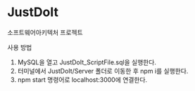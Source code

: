 # JustDoIt
소프트웨어아키텍처 프로젝트

사용 방법
1. MySQL을 열고 JustDoIt_ScriptFile.sql을 실행한다.
2. 터미널에서 JustDoIt/Server 폴더로 이동한 후 npm i를 실행한다.
3. npm start 명령어로 localhost:3000에 연결한다.
